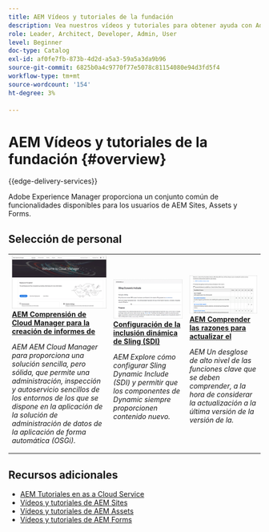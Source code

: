 ```yaml
---
title: AEM Vídeos y tutoriales de la fundación
description: Vea nuestros vídeos y tutoriales para obtener ayuda con Adobe Experience Manager Foundation.
role: Leader, Architect, Developer, Admin, User
level: Beginner
doc-type: Catalog
exl-id: af0fe7fb-873b-4d2d-a5a3-59a5a3da9b96
source-git-commit: 6825b0a4c9770f77e5078c81154080e94d3fd5f4
workflow-type: tm+mt
source-wordcount: '154'
ht-degree: 3%

---
```


# AEM Vídeos y tutoriales de la fundación {#overview}

{{edge-delivery-services}}

Adobe Experience Manager proporciona un conjunto común de funcionalidades disponibles para los usuarios de AEM Sites, Assets y Forms.

<div id="recs-overview-body-1"></div>
<div id="recs-overview-body-2"></div>
<div id="recs-overview-body-3"></div>
<div id="recs-overview-body-4"></div>
<div id="recs-overview-body-5"></div>
<div id="recs-overview-body-6"></div>

<div id="staff-picks-section">

## Selección de personal

<table>
<tr>
  <td>
    <a href="./cloud-manager/understand-cloud-manager-for-aem.md">
    <img alt="AEM Comprensión de Cloud Manager para la creación de informes de" src="./cloud-manager/assets/understand-cloud-manager-for-aem/thumbnail.png" />
    </a>
    <div>
     <a href="./cloud-manager/understand-cloud-manager-for-aem.md">
    <strong>AEM Comprensión de Cloud Manager para la creación de informes de</strong>
    </a>
    </div>
    <p>
    <em>AEM AEM Cloud Manager para proporciona una solución sencilla, pero sólida, que permite una administración, inspección y autoservicio sencillos de los entornos de los que se dispone en la aplicación de la solución de administración de datos de la aplicación de forma automática (OSGi).</em>
    <p>
  </td>
   <td>
    <a href="./development/set-up-sling-dynamic-include.md">
    <img alt="Configuración de la inclusión dinámica de Sling (SDI)" src="./development/assets/set-up-sling-dynamic-include/thumbnail.png" />
    </a>
     <div>
     <a href="./development/set-up-sling-dynamic-include.md">
    <strong>Configuración de la inclusión dinámica de Sling (SDI)</strong>
    </a>
    </div>
    <p>
    <em>AEM Explore cómo configurar Sling Dynamic Include (SDI) y permitir que los componentes de Dynamic siempre proporcionen contenido nuevo.</em>
    <p>
  </td>
  <td>
    <a href="./administration/understand-reasons-to-upgrade.md">
    <img alt="AEM Explicación de los motivos para actualizar el" src="./administration/assets/understand-reasons-to-upgrade/thumbnail.png" />
    </a>
    <div>
    <a href="./administration/understand-reasons-to-upgrade.md">
    <strong>AEM Comprender las razones para actualizar el</strong>
    </a>
    </div>
    <p>
    <em>AEM Un desglose de alto nivel de las funciones clave que se deben comprender, a la hora de considerar la actualización a la última versión de la versión de la.</em>
    </p>
  </td>
</tr>
</table>

</div>

## Recursos adicionales

* [AEM Tutoriales en as a Cloud Service](/help/cloud-service/overview.md)
* [Vídeos y tutoriales de AEM Sites](/help/sites/overview.md)
* [Vídeos y tutoriales de AEM Assets](/help/assets/overview.md)
* [Vídeos y tutoriales de AEM Forms](/help/forms/overview.md)
